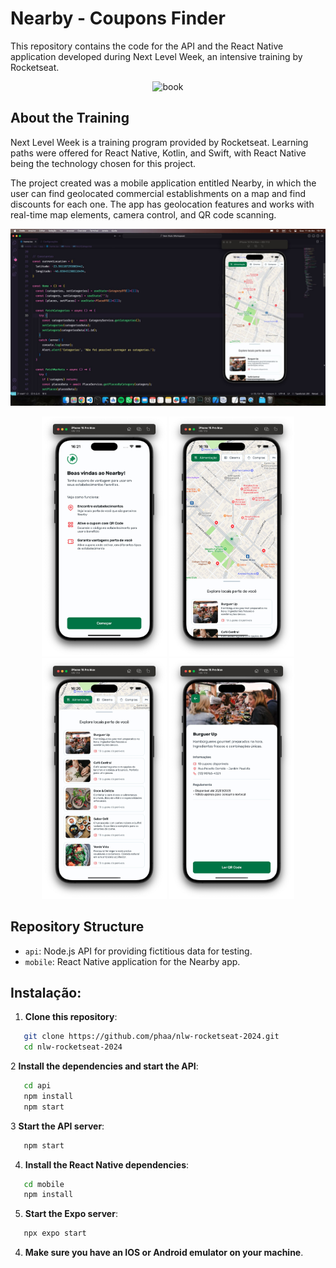# Nearby - Coupons Finder 

This repository contains the code for the API and the React Native application developed during Next Level Week, an intensive training by Rocketseat.

<p align="center">
   <img src="https://app.rocketseat.com.br/_next/image?url=https%3A%2F%2Fxesque.rocketseat.dev%2Fplatform%2F1732881091489.png&w=750&q=75" title="book" width="800" />
</p>

## About the Training 
Next Level Week is a training program provided by Rocketseat. Learning paths were offered for React Native, Kotlin, and Swift, with React Native being the technology chosen for this project.

The project created was a mobile application entitled Nearby, in which the user can find geolocated commercial establishments on a map and find discounts for each one. The app has geolocation features and works with real-time map elements, camera control, and QR code scanning.

<p align="center">
   <img src="https://github.com/phaa/nlw-rocketseat-2024/blob/main/desktop-view.jpeg" width="800" />
</p>

<p align="center">
   <img src="https://github.com/phaa/nlw-rocketseat-2024/blob/main/welcome.jpeg" width="200" />
   <img src="https://github.com/phaa/nlw-rocketseat-2024/blob/main/index.jpeg" width="200" />
   <img src="https://github.com/phaa/nlw-rocketseat-2024/blob/main/list.jpeg" width="200" />
   <img src="https://github.com/phaa/nlw-rocketseat-2024/blob/main/store.jpeg" width="200" />
</p>

## Repository Structure 
* `api`: Node.js API for providing fictitious data for testing.
* `mobile`: React Native application for the Nearby app. 

## Instalação:  

1. **Clone this repository**:
```bash
   git clone https://github.com/phaa/nlw-rocketseat-2024.git
   cd nlw-rocketseat-2024
   ```

2 **Install the dependencies and start the API**:
```bash
   cd api 
   npm install
   npm start
  ```

3 **Start the API server**:
```bash
   npm start
  ```

4. **Install the React Native dependencies**:
```bash
   cd mobile
   npm install
  ```

5. **Start the Expo server**:
```bash
   npx expo start
  ```

4. **Make sure you have an IOS or Android emulator on your machine**.
